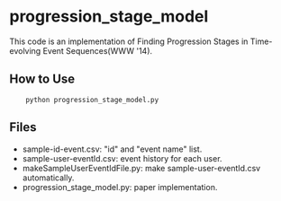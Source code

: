progression_stage_model
=======================

This code is an implementation of Finding Progression Stages in Time-evolving Event Sequences(WWW '14).

## How to Use

```
    python progression_stage_model.py
```

## Files
- sample-id-event.csv: "id" and "event name" list.
- sample-user-eventId.csv: event history for each user.
- makeSampleUserEventIdFile.py: make sample-user-eventId.csv automatically.
- progression_stage_model.py: paper implementation.

